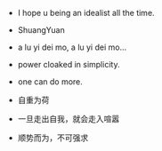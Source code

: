 
* I hope u being an idealist all the time.

* ShuangYuan

* a lu yi dei mo, a lu yi dei mo...

* power cloaked in simplicity.

* one can do more.

* 自重为荷

* 一旦走出自我，就会走入喧嚣

* 顺势而为，不可强求
